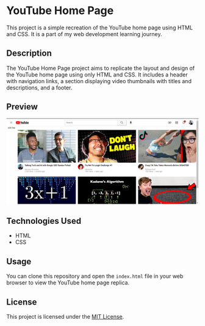 # YouTube Home Page

This project is a simple recreation of the YouTube home page using HTML and CSS. It is a part of my web development learning journey.

## Description

The YouTube Home Page project aims to replicate the layout and design of the YouTube home page using only HTML and CSS. It includes a header with navigation links, a section displaying video thumbnails with titles and descriptions, and a footer.

## Preview

![YouTube Home Page Preview](Youtube.PNG)

## Technologies Used

- HTML
- CSS

## Usage

You can clone this repository and open the `index.html` file in your web browser to view the YouTube home page replica.

## License

This project is licensed under the [MIT License](LICENSE).
